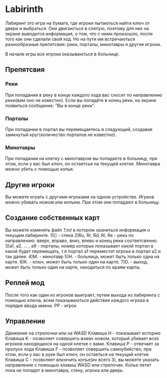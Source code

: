# Labirinth
Лабиринт это игра на бумаге, где игроки пытаються найти ключ от двери и выбраться. 
Они двигаються в слепую, поэтому для них на экране выводится информация, о том, что с ними произошло, после того как они сделали свой ход. Но на пути им встречаються разнообразные препятсвия: реки, порталы, минотавры и другие игроки. 

В начале игры все игроки оказываються в больнице.

## Препятсвия

### Реки
При попадании в реку в конце каждого хода вас сносит по направлению реки(вам оно не известно). Если вы попадёте в конец реки, на экране появиться сообщение: "Вы в конце реки".

### Порталы
При попадании в портал вы перемещаетесь в следующий, создавая замкнутый круг(количество порталов не известно).

### Минотавры
При попадании на клетку с минотавром вы попадаете в больницу, при этом, если у вас был ключ, он остаетсья на текущей клетке.
Минотавра можно убить с помощью копья.

## Другие игроки
Вы можете играть с другими игроками на одном устройстве. Игрков можно убивать ножом или копьем. При этом они попадают в больницу.

## Создание собственных карт
Вы можете изменять файл *1.txt* в котором храниться информация о текущем лабиринте. 
1)[] - стена
2)Ru, Rr, Rd, Rl, Re - река по направлению: вверх, вправо, вниз, влево и конец реки соответсвенно.
3)a1, a2, ... , a9 - порталы, номер которых показывает какой портал в какой будет перемещать, т.е портал а1 переместит игрока в портал а2 и так далее.
4)М. - минотавр
5)Н. - больница, может быть только одна на карте.
6)K. - ключ, может быть только один на карте.
7)D. - выход, может быть только один на карте, находиться по краям карты.

## Реплей мод
После того как один из игроков выиграет, путем выхода из лабиринта с помощью ключа, всем показываються действия каждого игрока в порядке ввода имени.
PP - игрок

## Управление
Движение на стрелочки или на WASD
Клавиша H - показывает историю
Клавиша K - позволяет совершить взмах ножом, который убивает всех игроков находящихся на одной клетке с вами.
Клавиша P - отвечает за пропуск хода
Клавиша F - позволяет совершить самоубийство, при этом, если у вас в руке был ключ, он остаеться на текущий клетке
Клавиша С - позволяет влкючить копье(их всего 3), вы можете указать направление с помощью клавиш WASD или стрелочек. Копье летит пока не попадет в минотавра, стену, игрока или дверь.
